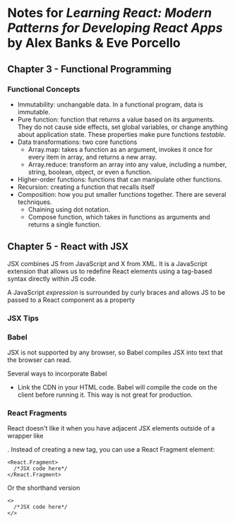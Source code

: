 # Notes for *Learning React: Modern Patterns for Developing React Apps* by Alex Banks & Eve Porcello

## Chapter 3 - Functional Programming

### Functional Concepts
- Immutability: unchangable data. In a functional program, data is immutable.  
- Pure function: function that returns a value based on its arguments. They do not cause side effects, set global variables, or change anything about application state. These properties make pure functions *testable.*  
- Data transformations: two core functions
  - Array.map: takes a function as an argument, invokes it once for every item in array, and returns a new array.  
  - Array.reduce: transform an array into any value, including a number, string, boolean, object, or even a function.  
- Higher-order functions: functions that can manipulate other functions.
- Recursion: creating a function that recalls itself
- Composition: how you put smaller functions together. There are several techniques.
  - Chaining using dot notation.  
  - Compose function, which takes in functions as arguments and returns a single function.  


## Chapter 5 - React with JSX
JSX combines JS from JavaScript and X from XML. It is a JavaScript extension that allows us to redefine React elements using a tag-based syntax directly within JS code.

A JavaScript *expression* is surrounded by curly braces and allows JS to be passed to a React component as a property

### JSX Tips

### Babel
JSX is not supported by any browser, so Babel compiles JSX into text that the browser can read.

Several ways to incorporate Babel
- Link the CDN in your HTML code. Babel will compile the code on the client before running it. This way is not great for production.   

### React Fragments
React doesn't like it when you have adjacent JSX elements outside of a wrapper like <div></div>. Instead of creating a new tag, you can use a React Fragment element:
```
<React.Fragment>
  /*JSX code here*/
</React.Fragment>
```
Or the shorthand version

```
<>
  /*JSX code here*/
</>
```
